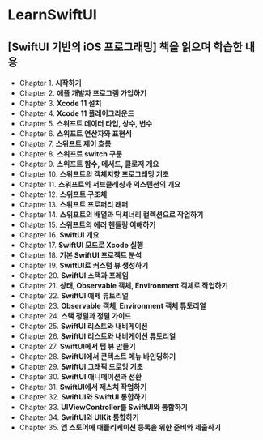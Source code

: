 # LearnSwiftUI
[SwiftUI 기반의 iOS 프로그래밍] 책을 읽으며 학습한 내용
----
- Chapter 1. **시작하기**
- Chapter 2. **애플 개발자 프로그램 가입하기**
- Chapter 3. **Xcode 11 설치**
- Chapter 4. **Xcode 11 플레이그라운드**
- Chapter 5. **스위프트 데이터 타입, 상수, 변수**
- Chapter 6. **스위프트 연산자와 표현식**
- Chapter 7. **스위프트 제어 흐름**
- Chapter 8. **스위프트 switch 구문**
- Chapter 9. **스위프트 함수, 메서드, 클로저 개요**
- Chapter 10. **스위프트의 객체지향 프로그래밍 기초**
- Chapter 11. **스위프트의 서브클래싱과 익스텐션의 개요**
- Chapter 12. **스위프트 구조체**
- Chapter 13. **스위프트 프로퍼티 래퍼**
- Chapter 14. **스위프트의 배열과 딕셔너리 컬렉션으로 작업하기**
- Chapter 15. **스위프트의 에러 핸들링 이해하기**
- Chapter 16. **SwiftUI 개요**
- Chapter 17. **SwiftUI 모드로 Xcode 실행**
- Chapter 18. **기본 SwiftUI 프로젝트 분석**
- Chapter 19. **SwiftUI로 커스텀 뷰 생성하기**
- Chapter 20. **SwiftUI 스택과 프레임**
- Chapter 21. **상태, Observable 객체, Environment 객체로 작업하기**
- Chapter 22. **SwiftUI 예제 튜토리얼**
- Chapter 23. **Observable 객체, Environment 객체 튜토리얼**
- Chapter 24. **스택 정렬과 정렬 가이드**
- Chapter 25. **SwiftUI 리스트와 내비게이션**
- Chapter 26. **SwiftUI 리스트와 내비게이션 튜토리얼**
- Chapter 27. **SwiftUI에서 탭 뷰 만들기**
- Chapter 28. **SwiftUI에서 콘텍스트 메뉴 바인딩하기**
- Chapter 29. **SwiftUI 그래픽 드로잉 기초**
- Chapter 30. **SwiftUI 애니메이션과 전환**
- Chapter 31. **SwiftUI에서 제스처 작업하기**
- Chapter 32. **SwiftUI와 SwiftUI 통합하기**
- Chapter 33. **UIViewController를 SwiftUI와 통합하기**
- Chapter 34. **SwiftUI와 UIKit 통합하기**
- Chapter 35. **앱 스토어에 애플리케이션 등록을 위한 준비와 제출하기**
 

